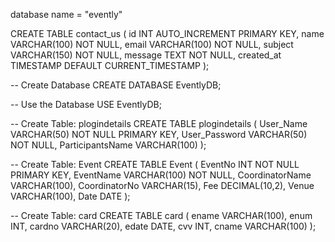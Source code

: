 database name = "evently"

CREATE TABLE contact_us (
    id INT AUTO_INCREMENT PRIMARY KEY,
    name VARCHAR(100) NOT NULL,
    email VARCHAR(100) NOT NULL,
    subject VARCHAR(150) NOT NULL,
    message TEXT NOT NULL,
    created_at TIMESTAMP DEFAULT CURRENT_TIMESTAMP
);

-- Create Database
CREATE DATABASE EventlyDB;

-- Use the Database
USE EventlyDB;

-- Create Table: plogindetails
CREATE TABLE plogindetails (
    User_Name VARCHAR(50) NOT NULL PRIMARY KEY,
    User_Password VARCHAR(50) NOT NULL,
    ParticipantsName VARCHAR(100)
);

-- Create Table: Event
CREATE TABLE Event (
    EventNo INT NOT NULL PRIMARY KEY,
    EventName VARCHAR(100) NOT NULL,
    CoordinatorName VARCHAR(100),
    CoordinatorNo VARCHAR(15),
    Fee DECIMAL(10,2),
    Venue VARCHAR(100),
    Date DATE
);

-- Create Table: card
CREATE TABLE card (
    ename VARCHAR(100),
    enum INT,
    cardno VARCHAR(20),
    edate DATE,
    cvv INT,
    cname VARCHAR(100)
);
